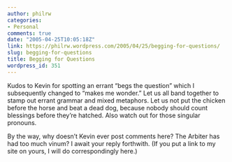```yaml
---
author: philrw
categories:
- Personal
comments: true
date: "2005-04-25T10:05:18Z"
link: https://philrw.wordpress.com/2005/04/25/begging-for-questions/
slug: begging-for-questions
title: Begging for Questions
wordpress_id: 351
---
```


Kudos to Kevin for spotting an errant “begs the question” which I subsequently changed to “makes me wonder.” Let us all band together to stamp out errant grammar and mixed metaphors. Let us not put the chicken before the horse and beat a dead dog, because nobody should count blessings before they’re hatched. Also watch out for those singular pronouns.

By the way, why doesn’t Kevin ever post comments here? The Arbiter has had too much vinum? I await your reply forthwith. (If you put a link to my site on yours, I will do correspondingly here.)